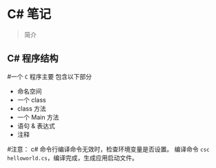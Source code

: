 # C# 笔记

> 简介

## C# 程序结构

 #一个 `C` 程序主要 包含以下部分

- 命名空间
- 一个 class
- class 方法
- 一个 Main 方法
- 语句 & 表达式
- 注释

 #注意：
c# 命令行编译命令无效时，检查环境变量是否设置。 编译命令 `csc helloworld.cs`，编译完成，生成应用启动文件。
